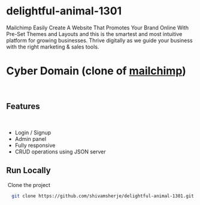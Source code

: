 # delightful-animal-1301
Mailchimp Easily Create A Website That Promotes Your Brand Online With Pre-Set Themes and Layouts and this is the smartest and most intuitive platform for growing businesses. Thrive digitally as we guide your business with the right marketing &amp; sales tools.


# Cyber Domain (clone of [mailchimp](https://mailchimp.com/))
​
​
​
## Features
​
- Login / Signup
- Admin panel
- Fully responsive
- CRUD operations using JSON server
​
​
​
## Run Locally
​
Clone the project
​
```bash
  git clone https://github.com/shivamsherje/delightful-animal-1301.git
```

